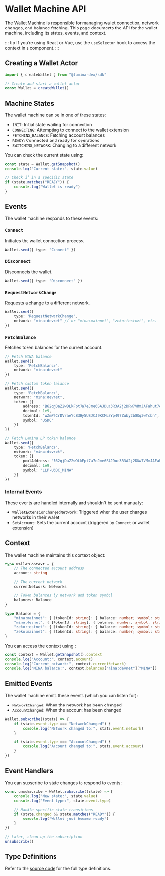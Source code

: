 # Wallet Machine API

The Wallet Machine is responsible for managing wallet connection, network changes, and balance fetching. This page documents the API for the wallet machine, including its states, events, and context.

::: tip
If you're using React or Vue, use the `useSelector` hook to access the context in a component.
:::

## Creating a Wallet Actor

```ts
import { createWallet } from "@lumina-dex/sdk"

// Create and start a wallet actor
const Wallet = createWallet()
```

## Machine States

The wallet machine can be in one of these states:

- `INIT`: Initial state waiting for connection
- `CONNECTING`: Attempting to connect to the wallet extension
- `FETCHING_BALANCE`: Fetching account balances
- `READY`: Connected and ready for operations
- `SWITCHING_NETWORK`: Changing to a different network

You can check the current state using:

```ts
const state = Wallet.getSnapshot()
console.log("Current state:", state.value)

// Check if in a specific state
if (state.matches("READY")) {
	console.log("Wallet is ready")
}
```

## Events

The wallet machine responds to these events:

### `Connect`

Initiates the wallet connection process.

```ts
Wallet.send({ type: "Connect" })
```

### `Disconnect`

Disconnects the wallet.

```ts
Wallet.send({ type: "Disconnect" })
```

### `RequestNetworkChange`

Requests a change to a different network.

```ts
Wallet.send({
	type: "RequestNetworkChange",
	network: "mina:devnet" // or "mina:mainnet", "zeko:testnet", etc.
})
```

### `FetchBalance`

Fetches token balances for the current account.

```ts
// Fetch MINA balance
Wallet.send({
	type: "FetchBalance",
	network: "mina:devnet"
})

// Fetch custom token balance
Wallet.send({
	type: "FetchBalance",
	network: "mina:devnet",
	token: [{
		address: "B62qjDaZ2wDLkFpt7a7eJme6SAJDuc3R3A2j2DRw7VMmJAFahut7e8w",
		decimal: 1e9,
		tokenId: "wZmPhCrDVraeYcB3By5USJCJ9KCMLYYp497Zuby2b8Rq3wTcbn",
		symbol: "USDC"
	}]
})

// Fetch Lumina LP token balance
Wallet.send({
	type: "FetchBalance",
	network: "mina:devnet",
	token: [{
		poolAddress: "B62qjDaZ2wDLkFpt7a7eJme6SAJDuc3R3A2j2DRw7VMmJAFahut7e8w",
		decimal: 1e9,
		symbol: "LLP-USDC_MINA"
	}]
})
```

### Internal Events

These events are handled internally and shouldn't be sent manually:

- `WalletExtensionChangedNetwork`: Triggered when the user changes networks in their wallet
- `SetAccount`: Sets the current account (triggered by `Connect` or wallet extension)

## Context

The wallet machine maintains this context object:

```ts
type WalletContext = {
	// The connected account address
	account: string

	// The current network
	currentNetwork: Networks

	// Token balances by network and token symbol
	balances: Balance
}

type Balance = {
	"mina:mainnet": { [tokenId: string]: { balance: number; symbol: string } }
	"mina:devnet": { [tokenId: string]: { balance: number; symbol: string } }
	"zeko:testnet": { [tokenId: string]: { balance: number; symbol: string } }
	"zeko:mainnet": { [tokenId: string]: { balance: number; symbol: string } }
}
```

You can access the context using :

```ts
const context = Wallet.getSnapshot().context
console.log("Account:", context.account)
console.log("Current network:", context.currentNetwork)
console.log("MINA balance:", context.balances["mina:devnet"]["MINA"])
```

## Emitted Events

The wallet machine emits these events (which you can listen for):

- `NetworkChanged`: When the network has been changed
- `AccountChanged`: When the account has been changed

```ts
Wallet.subscribe((state) => {
	if (state.event.type === "NetworkChanged") {
		console.log("Network changed to:", state.event.network)
	}

	if (state.event.type === "AccountChanged") {
		console.log("Account changed to:", state.event.account)
	}
})
```

## Event Handlers

You can subscribe to state changes to respond to events:

```ts
const unsubscribe = Wallet.subscribe((state) => {
	console.log("New state:", state.value)
	console.log("Event type:", state.event.type)

	// Handle specific state transitions
	if (state.changed && state.matches("READY")) {
		console.log("Wallet just became ready")
	}
})

// Later, clean up the subscription
unsubscribe()
```

## Type Definitions

Refer to the [source code](https://github.com/Lumina-DEX/lumina/blob/main/packages/sdk/src/machines/wallet/types.ts) for the full type definitions.
